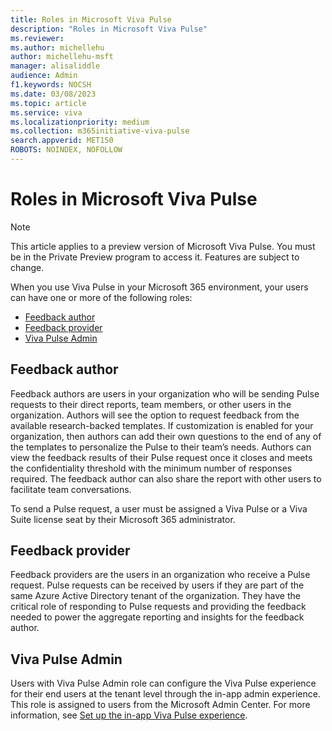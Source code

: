 ```yaml
---
title: Roles in Microsoft Viva Pulse
description: "Roles in Microsoft Viva Pulse"
ms.reviewer: 
ms.author: michellehu
author: michellehu-msft
manager: alisaliddle
audience: Admin
f1.keywords: NOCSH
ms.date: 03/08/2023
ms.topic: article
ms.service: viva
ms.localizationpriority: medium
ms.collection: m365initiative-viva-pulse  
search.appverid: MET150
ROBOTS: NOINDEX, NOFOLLOW
---
```


# Roles in Microsoft Viva Pulse

> [!NOTE]
> This article applies to a preview version of Microsoft Viva Pulse. You must be in the Private Preview program to access it. Features are subject to change.

When you use Viva Pulse in your Microsoft 365 environment, your users can have one or more of the following roles:  
* [Feedback author](#feedback-author)
* [Feedback provider](#feedback-provider)
* [Viva Pulse Admin](#viva-pulse-admin)

## Feedback author

Feedback authors are users in your organization who will be sending Pulse requests to their direct reports, team members, or other users in the organization. Authors will see the option to request feedback from the available research-backed templates. If customization is enabled for your organization, then authors can add their own questions to the end of any of the templates to personalize the Pulse to their team’s needs. Authors can view the feedback results of their Pulse request   once it closes and meets the confidentiality threshold with the minimum number of responses required. The feedback author can also share the report with other users to facilitate team conversations.

To send a Pulse request, a user must be assigned a Viva Pulse or a Viva Suite license seat by their Microsoft 365 administrator.

## Feedback provider

Feedback providers are the users in an organization who receive a Pulse request. Pulse requests can be received by users if they are part of the same Azure Active Directory tenant of the organization. They have the critical role of responding to Pulse requests and providing the feedback needed to power the aggregate reporting and insights for the feedback author.

## Viva Pulse Admin

Users with Viva Pulse Admin role can configure the Viva Pulse experience for their end users at the tenant level through the in-app admin experience. This role is assigned to users from the Microsoft Admin Center. For more information, see [Set up the in-app Viva Pulse experience](../setup-admin-access/set-up-in-app-pulse-experience.md).
